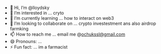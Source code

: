 - 👋 Hi, I’m @lloydsky
- 👀 I’m interested in ... cryto
- 🌱 I’m currently learning ... how to interact on web3
- 💞️ I’m looking to collaborate on ... crypto investestment ans also airdrop farmking
- 📫 How to reach me ... email me @ochukssl@gmail.com
- 😄 Pronouns: ... 
- ⚡ Fun fact: ... im a farmacist

<!---
lloydsky/lloydsky is a ✨ special ✨ repository because its `README.md` (this file) appears on your GitHub profile.
You can click the Preview link to take a look at your changes.
--->
